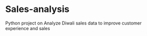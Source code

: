 # Sales-analysis
Python project on Analyze Diwali sales data to improve customer experience and sales
